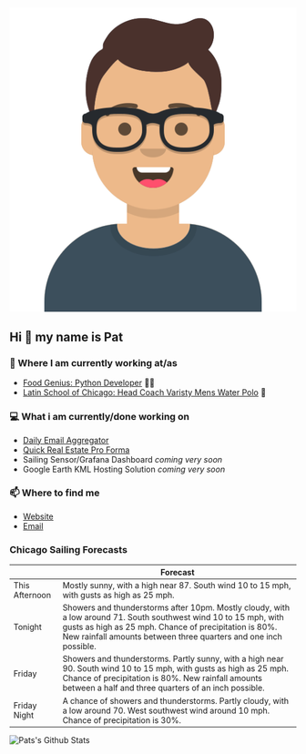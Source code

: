 [![Social banner for p-j-falconer](https://raw.githubusercontent.com/P-J-FALCONER/P-J-FALCONER/master/assets/avataaars.svg)](https://patfalconer.com/)
## Hi :wave: my name is Pat

### 💼 Where I am currently working at/as
- [Food Genius: Python Developer](https://getfoodgenius.com/) 🍔🐍
- [Latin School of Chicago: Head Coach Varisty Mens Water Polo](https://www.latinschool.org/) 🤽


### 💻 What i am currently/done working on
 - [Daily Email Aggregator](https://github.com/P-J-FALCONER/dott_daily_mail)
 - [Quick Real Estate Pro Forma](https://github.com/P-J-FALCONER/henry)
 - Sailing Sensor/Grafana Dashboard *coming very soon*
 - Google Earth KML Hosting Solution *coming very soon*

### 📫 Where to find me
 - [Website](https://patfalconer.com/)
 - [Email](mailto:patrick.j.falconer@gmail.com)


### Chicago Sailing Forecasts
|   | Forecast  |
|---|---|
| This Afternoon | Mostly sunny, with a high near 87. South wind 10 to 15 mph, with gusts as high as 25 mph. |
| Tonight | Showers and thunderstorms after 10pm. Mostly cloudy, with a low around 71. South southwest wind 10 to 15 mph, with gusts as high as 25 mph. Chance of precipitation is 80%. New rainfall amounts between three quarters and one inch possible. |
| Friday | Showers and thunderstorms. Partly sunny, with a high near 90. South wind 10 to 15 mph, with gusts as high as 25 mph. Chance of precipitation is 80%. New rainfall amounts between a half and three quarters of an inch possible. |
| Friday Night | A chance of showers and thunderstorms. Partly cloudy, with a low around 70. West southwest wind around 10 mph. Chance of precipitation is 30%. |

![Pats's Github Stats](https://github-readme-stats.vercel.app/api?username=p-j-falconer&show_icons=true&theme=radical)
